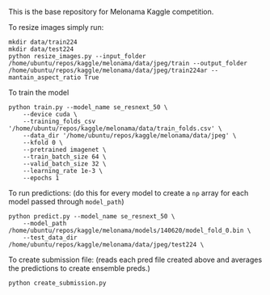 This is the base repository for Melonama Kaggle competition. 

To resize images simply run: 
```
mkdir data/train224
mkdir data/test224
python resize_images.py --input_folder /home/ubuntu/repos/kaggle/melonama/data/jpeg/train --output_folder /home/ubuntu/repos/kaggle/melonama/data/jpeg/train224ar --mantain_aspect_ratio True
```

To train the model 
```
python train.py --model_name se_resnext_50 \
    --device cuda \
    --training_folds_csv '/home/ubuntu/repos/kaggle/melonama/data/train_folds.csv' \
    --data_dir '/home/ubuntu/repos/kaggle/melonama/data/jpeg' \
    --kfold 0 \
    --pretrained imagenet \
    --train_batch_size 64 \
    --valid_batch_size 32 \
    --learning_rate 1e-3 \
    --epochs 1 
```

To run predictions: (do this for every model to create a `np` array for each model passed through `model_path`)
```
python predict.py --model_name se_resnext_50 \
    --model_path /home/ubuntu/repos/kaggle/melonama/models/140620/model_fold_0.bin \
    --test_data_dir /home/ubuntu/repos/kaggle/melonama/data/jpeg/test224 \
```

To create submission file: (reads each pred file created above and averages the predictions to create ensemble preds.)
```
python create_submission.py
```
